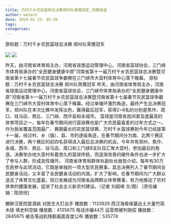 ```yaml
---
title: 万村千乡农民篮球总决赛郑州队荣膺冠军_河南频道
author: wetech
date: 2019-02-25- 05:36
tags: 
categories: 
---
```

原标题：万村千乡农民篮球总决赛 郑州队荣膺冠军
<!-- more -->
                
<img align="center" border="0" src="http://p2.ifengimg.com/a/2019_09/2c7b7d0f920db9a_size128_w400_h266.jpg" />
                
<img align="center" border="0" src="http://p2.ifengimg.com/a/2016/0810/204c433878d5cf9size1_w16_h16.png" />
            
昨天，由河南省体育局主办，河南省球类运动管理中心，河南省篮球协会，三门峡市体育局承办的“全民健身健康中原”河南省第十一届万村千乡农民篮球总决赛暨河南省第十七届春节农民篮球争霸赛在三门峡市大营村体育中心落下帷幕。
原标题：万村千乡农民篮球总决赛 郑州队荣膺冠军
昨天，由河南省体育局主办，河南省球类运动管理中心，河南省篮球协会，三门峡市体育局承办的“全民健身健康中原”河南省第十一届万村千乡农民篮球总决赛暨河南省第十七届春节农民篮球争霸赛在三门峡市大营村体育中心落下帷幕。经过单循环激烈角逐，最终产生总决赛冠军，郑州队在本次比赛中发挥出色，赢得最后冠军，获得2~8名的分别是焦作、周口、驻马店、商丘、三门峡、西华县和永城市。
篮球是河南省民间普及度最高的体育项目之一，每年在春节期间进行篮球赛也是广大农民最喜爱的过年方式之一。作为我省覆盖范围最广、赛期最长的农民篮球赛，万村千乡篮球赛到今年已经是第十一届，经过村、乡（镇）、县、市的逐级角逐，在春节期间分为南、北两个赛区进行决赛，两个赛区的前四名获得进入最后总决赛的机会。今年共有郑州、焦作、永城、西华、商丘、驻马店、周口和三门峡8支队伍汇聚大营村，参加最后的角逐。决赛举办地大营村有着悠久的篮球传统，而逐渐改善的硬件条件也进一步扩大了参与人群，形成良性循环。
河南省体育局群体处副处长曲哲介绍，每年有30万农民参与此项活动，它既是单独的一项大型农民赛事，其总决赛列入了春节期间全民健身活动，又丰富了全民健身活动的内涵，扩大了影响，在春节期间为广大群众送去了体育文化盛宴。现已发展成为河南省品牌群众体育赛事，有力地推动了农村体育的健康发展，促进了社会主义新农村建设。（记者 刘超峰 文/图）
[责任编辑：陈欣欣]
            
滕醉汉医院耍酒疯 对医生大打出手
播放数：1133929
西汉海昏侯墓出土大量竹简木牍 填史料空缺
播放数：4135875
电话诈骗44万 运营商被判赔偿
播放数：2845975
被击落战机残骸画面首度公布
播放数：535774
